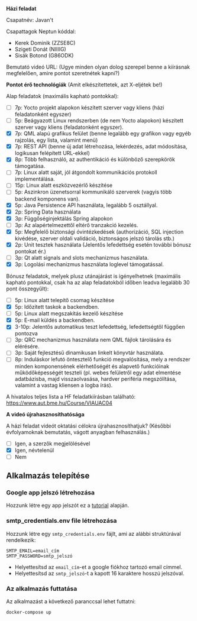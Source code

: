 **Házi feladat**

Csapatnév: Javan't

Csapattagok Neptun kóddal:

- Kerek Dominik (ZZSE8C)
- Szigeti Donát (NIIIIG)
- Sisák Botond (G86ODK)

Bemutató videó URL:
(Ugye minden olyan dolog szerepel benne a kiírásnak megfelelően, amire pontot szeretnétek kapni?)

**Pontot érő technológiák**
(Amit elkészítettetek, azt X-eljétek be!)

Alap feladatok (maximális kapható pontokkal):

- [ ] 7p: Yocto projekt alapokon készített szerver vagy kliens (házi feladatonként egyszer)
- [ ] 5p: Beágyazott Linux rendszerben (de nem Yocto alapokon) készített szerver vagy kliens (feladatonként egyszer).
- [X] 7p: QML alapú grafikus felület (benne legalább egy grafikon vagy egyéb rajzolás, egy lista, valamint menü)
- [X] 7p: REST API (benne új adat létrehozása, lekérdezés, adat módosítása, logikusan felépített URL-ekkel)
- [X] 8p: Több felhasználó, az authentikáció és különböző szerepkörök támogatása.
- [ ] 7p: Linux alatt saját, jól átgondolt kommunikációs protokoll implementálása.
- [ ] 15p: Linux alatt eszközvezérlő készítése
- [ ] 5p: Aszinkron üzenetsorral kommunikáló szerverek (vagyis több backend komponens van).
- [X] 5p: Java Persistence API használata, legalább 5 osztállyal.
- [X] 2p: Spring Data használata
- [X] 3p: Függőséginjektálás Spring alapokon
- [ ] 3p: Az alapértelmezettől eltérő tranzakció kezelés.
- [X] 5p: Megfelelő biztonsági óvintézkedések (authorizáció, SQL injection kivédése, szerver oldali validáció,
  biztonságos jelszó tárolás stb.)
- [X] 2p: Unit tesztek használata (Jelentős lefedettség esetén további bónusz pontokat ér.)
- [ ] 3p: Qt alatt signals and slots mechanizmus használata.
- [X] 3p: Logolási mechanizmus használata loglevel támogatással.

Bónusz feladatok, melyek plusz utánajárást is igényelhetnek (maximális kapható pontokkal, csak ha az alap feladatokból
időben leadva legalább 30 pont összegyűlt):

- [ ] 5p: Linux alatt telepítő csomag készítése
- [X] 5p: Időzített taskok a backendben.
- [ ] 5p: Linux alatt megszakítás kezelő készítése
- [X] 5p: E-mail küldés a backendben.
- [X] 3-10p: Jelentős automatikus teszt lefedettség, lefedettségtől függően pontozva
- [ ] 3p: QRC mechanizmus használata nem QML fájlok tárolására és elérésére.
- [ ] 3p: Saját fejlesztésű dinamikusan linkelt könyvtár használata.
- [ ] 8p: Induláskor lefutó öntesztelő funkció megvalósítása, mely a rendszer minden komponensének elérhetőségét és
  alapvető funkcióinak működőképességét teszteli (pl. webes felületről egy adat elmentése adatbázisba, majd
  visszaolvasása, hardver periféria megszólítása, valamint a vastag kliensen a logba írás).

A hivatalos teljes lista a HF feladatkiírásban található: https://www.aut.bme.hu/Course/VIAUAC04

**A videó újrahasznosíthatósága**

A házi feladat videót oktatási célokra újrahasznosíthatjuk? (Későbbi évfolyamoknak bemutatás, vágott anyagban
felhasználás.)

- [ ] Igen, a szerzők megjelölésével
- [X] Igen, névtelenül
- [ ] Nem

## Alkalmazás telepítése
### Google app jelszó létrehozása
Hozzunk létre egy app jelszót ez a [tutorial](https://support.google.com/mail/answer/185833) alapján.

### smtp_credentials.env file létrehozása
Hozzunk létre egy `smtp_credentials.env` fájlt, ami az alábbi struktúrával rendelkezik:
```
SMTP_EMAIL=email_cím
SMTP_PASSWORD=smtp_jelszó
```
* Helyettesítsd az `email_cím`-et a google fiókhoz tartozó email címmel.
* Helyettesítsd az `smtp_jelszó`-t a kapott 16 karaktere hosszú jelszóval.

### Az alkalmazás futtatása
Az alkalmazást a következő paranccsal lehet futtatni:
```
docker-compose up
```
